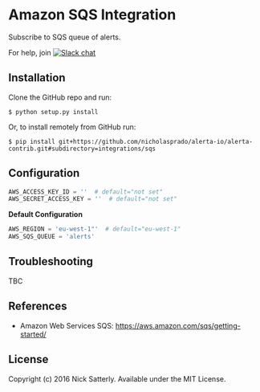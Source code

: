 Amazon SQS Integration
======================

Subscribe to SQS queue of alerts.

For help, join [![Slack chat](https://img.shields.io/badge/chat-on%20slack-blue?logo=slack)](https://slack.alerta.dev)

Installation
------------

Clone the GitHub repo and run:

    $ python setup.py install

Or, to install remotely from GitHub run:

    $ pip install git+https://github.com/nicholasprado/alerta-io/alerta-contrib.git#subdirectory=integrations/sqs

Configuration
-------------

```python
AWS_ACCESS_KEY_ID = ''  # default="not set"
AWS_SECRET_ACCESS_KEY = ''  # default="not set"
```

**Default Configuration**

```python
AWS_REGION = 'eu-west-1"'  # default="eu-west-1"
AWS_SQS_QUEUE = 'alerts'
```

Troubleshooting
---------------

TBC

References
----------

  * Amazon Web Services SQS: https://aws.amazon.com/sqs/getting-started/

License
-------

Copyright (c) 2016 Nick Satterly. Available under the MIT License.
